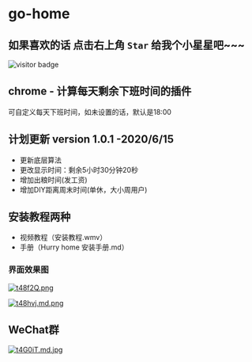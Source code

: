 # go-home

## 如果喜欢的话  点击右上角 `Star` 给我个小星星吧~~~
![visitor badge](https://visitor-badge.glitch.me/badge?page_id=sb.jim.-juejin-.github.2020.06.17)


## chrome - 计算每天剩余下班时间的插件
可自定义每天下班时间，如未设置的话，默认是18:00



## 计划更新 version 1.0.1  -2020/6/15
+ 更新底层算法
+ 更改显示时间：剩余5小时30分钟20秒
+ 增加出粮时间(发工资)
+ 增加DIY距离周末时间(单休，大小周用户)

## 安装教程两种

+ 视频教程（安装教程.wmv）
+ 手册（Hurry home  安装手册.md）



### 界面效果图

[![t48f2Q.png](https://s1.ax1x.com/2020/06/09/t48f2Q.png)](https://imgchr.com/i/t48f2Q)

[![t48hvj.md.png](https://s1.ax1x.com/2020/06/09/t48hvj.md.png)](https://imgchr.com/i/t48hvj)



## WeChat群
[![t4G0iT.md.jpg](https://s1.ax1x.com/2020/06/09/t4G0iT.md.jpg)](https://imgchr.com/i/t4G0iT)
